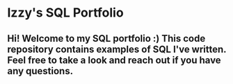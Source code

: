 # Izzy's SQL Portfolio 
## Hi! Welcome to my SQL portfolio :) This code repository contains examples of SQL I've written. Feel free to take a look and reach out if you have any questions.
